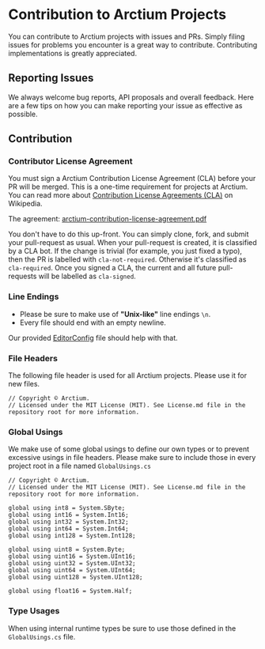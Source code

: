 # Contribution to Arctium Projects

You can contribute to Arctium projects with issues and PRs. Simply filing issues for problems you encounter is a great way to contribute. Contributing implementations is greatly appreciated.

## Reporting Issues

We always welcome bug reports, API proposals and overall feedback. Here are a few tips on how you can make reporting your issue as effective as possible.

## Contribution

### Contributor License Agreement

You must sign a Arctium Contribution License Agreement (CLA) before your PR will be merged. This is a one-time requirement for projects at Arctium. You can read more about [Contribution License Agreements (CLA)](http://en.wikipedia.org/wiki/Contributor_License_Agreement) on Wikipedia.

The agreement: [arctium-contribution-license-agreement.pdf](arctium-contribution-license-agreement.pdf)

You don't have to do this up-front. You can simply clone, fork, and submit your pull-request as usual. When your pull-request is created, it is classified by a CLA bot. If the change is trivial (for example, you just fixed a typo), then the PR is labelled with `cla-not-required`. Otherwise it's classified as `cla-required`. Once you signed a CLA, the current and all future pull-requests will be labelled as `cla-signed`.

### Line Endings

- Please be sure to make use of **"Unix-like"** line endings `\n`.
- Every file should end with an empty newline.

Our provided [EditorConfig](.editorconfig) file should help with that.

### File Headers

The following file header is used for all Arctium projects. Please use it for new files.

```
// Copyright © Arctium.
// Licensed under the MIT License (MIT). See License.md file in the repository root for more information.
```

### Global Usings

We make use of some global usings to define our own types or to prevent excessive usings in file headers.
Please make sure to include those in every project root in a file named `GlobalUsings.cs`

```
// Copyright © Arctium.
// Licensed under the MIT License (MIT). See License.md file in the repository root for more information.

global using int8 = System.SByte;
global using int16 = System.Int16;
global using int32 = System.Int32;
global using int64 = System.Int64;
global using int128 = System.Int128;

global using uint8 = System.Byte;
global using uint16 = System.UInt16;
global using uint32 = System.UInt32;
global using uint64 = System.UInt64;
global using uint128 = System.UInt128;

global using float16 = System.Half;
```

### Type Usages

When using internal runtime types be sure to use those defined in the `GlobalUsings.cs` file.

